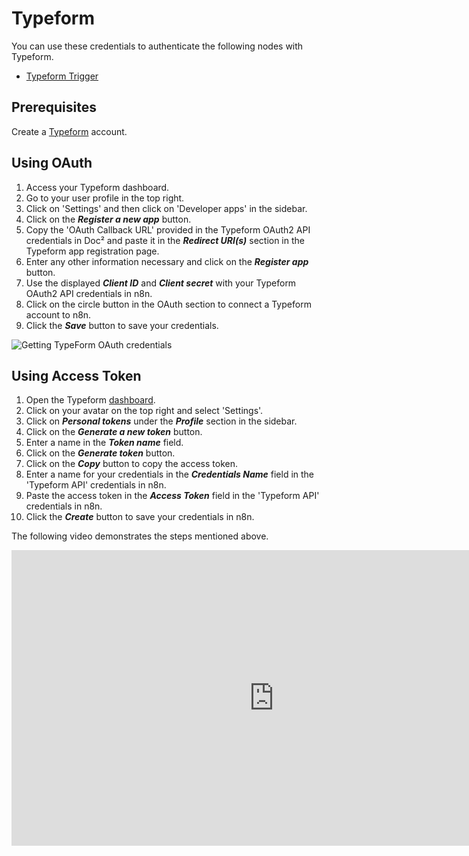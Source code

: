 # Typeform

You can use these credentials to authenticate the following nodes with Typeform.
- [Typeform Trigger](/integrations/trigger-nodes/n8n-nodes-base.typeFormTrigger/)

## Prerequisites

Create a [Typeform](https://typeform.com/) account.

## Using OAuth

1. Access your Typeform dashboard.
2. Go to your user profile in the top right.
3. Click on 'Settings' and then click on 'Developer apps' in the sidebar.
4. Click on the ***Register a new app*** button.
5. Copy the 'OAuth Callback URL' provided in the Typeform OAuth2 API credentials in Doc² and paste it in the ***Redirect URI(s)*** section in the Typeform app registration page.
6. Enter any other information necessary and click on the ***Register app*** button.
7. Use the displayed ***Client ID*** and ***Client secret*** with your Typeform OAuth2 API credentials in n8n.
8. Click on the circle button in the OAuth section to connect a Typeform account to n8n.
9. Click the ***Save*** button to save your credentials.

![Getting TypeForm OAuth credentials](/_images/integrations/credentials/typeform/using-oauth.gif)

## Using Access Token

1. Open the Typeform [dashboard](https://admin.typeform.com).
2. Click on your avatar on the top right and select 'Settings'.
3. Click on ***Personal tokens*** under the ***Profile*** section in the sidebar.
4. Click on the ***Generate a new token*** button.
5. Enter a name in the ***Token name*** field.
6. Click on the ***Generate token*** button.
7. Click on the ***Copy*** button to copy the access token.
9. Enter a name for your credentials in the ***Credentials Name*** field in the 'Typeform API' credentials in n8n.
10. Paste the access token in the ***Access Token*** field in the 'Typeform API' credentials in n8n.
11. Click the ***Create*** button to save your credentials in n8n.

The following video demonstrates the steps mentioned above.

<div class="video-container">
<iframe width="840" height="472.5" src="https://www.youtube.com/embed/K7UxD2jG_CI" frameborder="0" allow="accelerometer; autoplay; clipboard-write; encrypted-media; gyroscope; picture-in-picture" allowfullscreen></iframe>
</div>
